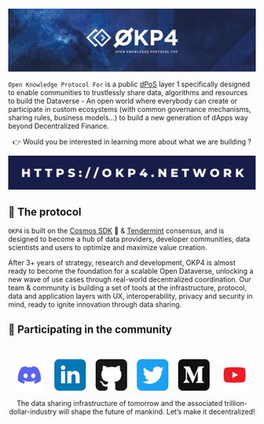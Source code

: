 ![okp4 github banner](./static/okp4-banner.png)

`Open Knowledge Protocol For` is a public [dPoS](https://en.bitcoinwiki.org/wiki/DPoS) layer 1 specifically designed to enable communities to trustlessly share data, algorithms and resources to build the Dataverse - An open world where everybody can create or participate in custom ecosystems (with common governance mechanisms, sharing rules, business models...) to build a new generation of dApps way beyond Decentralized Finance.

<p align="center">👉 Would you be interested in learning more about what we are building ?</p>

<p align="center"><a href="https://okp4.network"><img src="./static/okp4-link.svg" /></a></p>

## 🔗 The protocol

`OKP4` is built on the [Cosmos SDK](https://v1.cosmos.network/sdk) 💫 & [Tendermint](https://tendermint.com/) consensus, and is designed to become a hub of data providers, developer communities, data scientists and users to optimize and maximize value creation.

After 3+ years of strategy, research and development, OKP4 is almost ready to become the foundation for a scalable Open Dataverse, unlocking a new wave of use cases through real-world decentralized coordination. Our team & community is building a set of tools at the infrastructure, protocol, data and application layers with UX, interoperability, privacy and security in mind, ready to ignite innovation through data sharing.

## 🙋 Participating in the community

<br/>

<p align="center">
  <a href="https://discord.gg/GHNZh4SaJ3"><img src="./static/discord.svg" width="64" /></a>
  &nbsp; &nbsp;
  <a href="https://www.linkedin.com/company/okp4-open-knowledge-protocol-for"><img src="./static/linkedin.svg" width="64" /></a>
  &nbsp; &nbsp;
  <a href="https://github.com/okp4"><img src="./static/github.svg" width="64" /></a>
  &nbsp; &nbsp;
  <a href="https://twitter.com/OKP4_Protocol"><img src="./static/twitter.svg" width="64" /></a>
  &nbsp; &nbsp;
  <a href="https://medium.com/okp4"><img src="./static/medium.svg" width="64" /></a>
  &nbsp; &nbsp;
  <a href="https://www.youtube.com/channel/UCiOfcTaUyv2Szv4OQIepIvgq"><img src="./static/youtube.svg" width="64" /></a>
</p>

<p align="center">The data sharing infrastructure of tomorrow and the associated trillion-dollar-industry will shape the future of mankind. Let’s make it decentralized!
</p>
